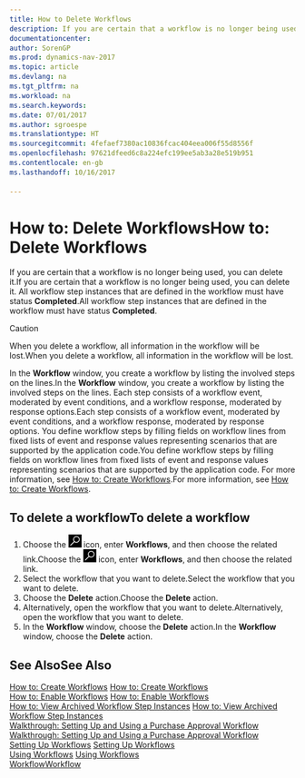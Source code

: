 ```yaml
---
title: How to Delete Workflows
description: If you are certain that a workflow is no longer being used, you can delete it. All workflow step instances that are defined in the workflow must have status **Completed**.
documentationcenter: 
author: SorenGP
ms.prod: dynamics-nav-2017
ms.topic: article
ms.devlang: na
ms.tgt_pltfrm: na
ms.workload: na
ms.search.keywords: 
ms.date: 07/01/2017
ms.author: sgroespe
ms.translationtype: HT
ms.sourcegitcommit: 4fefaef7380ac10836fcac404eea006f55d8556f
ms.openlocfilehash: 97621dfeed6c8a224efc199ee5ab3a28e519b951
ms.contentlocale: en-gb
ms.lasthandoff: 10/16/2017

---
```

# <a name="how-to-delete-workflows"></a><span data-ttu-id="1c9f4-104">How to: Delete Workflows</span><span class="sxs-lookup"><span data-stu-id="1c9f4-104">How to: Delete Workflows</span></span>
<span data-ttu-id="1c9f4-105">If you are certain that a workflow is no longer being used, you can delete it.</span><span class="sxs-lookup"><span data-stu-id="1c9f4-105">If you are certain that a workflow is no longer being used, you can delete it.</span></span> <span data-ttu-id="1c9f4-106">All workflow step instances that are defined in the workflow must have status **Completed**.</span><span class="sxs-lookup"><span data-stu-id="1c9f4-106">All workflow step instances that are defined in the workflow must have status **Completed**.</span></span>  

> [!CAUTION]  
>  <span data-ttu-id="1c9f4-107">When you delete a workflow, all information in the workflow will be lost.</span><span class="sxs-lookup"><span data-stu-id="1c9f4-107">When you delete a workflow, all information in the workflow will be lost.</span></span>  

 <span data-ttu-id="1c9f4-108">In the **Workflow** window, you create a workflow by listing the involved steps on the lines.</span><span class="sxs-lookup"><span data-stu-id="1c9f4-108">In the **Workflow** window, you create a workflow by listing the involved steps on the lines.</span></span> <span data-ttu-id="1c9f4-109">Each step consists of a workflow event, moderated by event conditions, and a workflow response, moderated by response options.</span><span class="sxs-lookup"><span data-stu-id="1c9f4-109">Each step consists of a workflow event, moderated by event conditions, and a workflow response, moderated by response options.</span></span> <span data-ttu-id="1c9f4-110">You define workflow steps by filling fields on workflow lines from fixed lists of event and response values representing scenarios that are supported by the application code.</span><span class="sxs-lookup"><span data-stu-id="1c9f4-110">You define workflow steps by filling fields on workflow lines from fixed lists of event and response values representing scenarios that are supported by the application code.</span></span> <span data-ttu-id="1c9f4-111">For more information, see [How to: Create Workflows](across-how-to-create-workflows.md).</span><span class="sxs-lookup"><span data-stu-id="1c9f4-111">For more information, see [How to: Create Workflows](across-how-to-create-workflows.md).</span></span>  

## <a name="to-delete-a-workflow"></a><span data-ttu-id="1c9f4-112">To delete a workflow</span><span class="sxs-lookup"><span data-stu-id="1c9f4-112">To delete a workflow</span></span>  
1.  <span data-ttu-id="1c9f4-113">Choose the ![Search for Page or Report](media/ui-search/search_small.png "Search for Page or Report icon") icon, enter **Workflows**, and then choose the related link.</span><span class="sxs-lookup"><span data-stu-id="1c9f4-113">Choose the ![Search for Page or Report](media/ui-search/search_small.png "Search for Page or Report icon") icon, enter **Workflows**, and then choose the related link.</span></span>  
2.  <span data-ttu-id="1c9f4-114">Select the workflow that you want to delete.</span><span class="sxs-lookup"><span data-stu-id="1c9f4-114">Select the workflow that you want to delete.</span></span>  
3.  <span data-ttu-id="1c9f4-115">Choose the **Delete** action.</span><span class="sxs-lookup"><span data-stu-id="1c9f4-115">Choose the **Delete** action.</span></span>  
4.  <span data-ttu-id="1c9f4-116">Alternatively, open the workflow that you want to delete.</span><span class="sxs-lookup"><span data-stu-id="1c9f4-116">Alternatively, open the workflow that you want to delete.</span></span>  
5.  <span data-ttu-id="1c9f4-117">In the **Workflow** window, choose the **Delete** action.</span><span class="sxs-lookup"><span data-stu-id="1c9f4-117">In the **Workflow** window, choose the **Delete** action.</span></span>  

## <a name="see-also"></a><span data-ttu-id="1c9f4-118">See Also</span><span class="sxs-lookup"><span data-stu-id="1c9f4-118">See Also</span></span>  
 <span data-ttu-id="1c9f4-119">[How to: Create Workflows](across-how-to-create-workflows.md) </span><span class="sxs-lookup"><span data-stu-id="1c9f4-119">[How to: Create Workflows](across-how-to-create-workflows.md) </span></span>  
 <span data-ttu-id="1c9f4-120">[How to: Enable Workflows](across-how-to-enable-workflows.md) </span><span class="sxs-lookup"><span data-stu-id="1c9f4-120">[How to: Enable Workflows](across-how-to-enable-workflows.md) </span></span>  
 <span data-ttu-id="1c9f4-121">[How to: View Archived Workflow Step Instances](across-how-to-view-archived-workflow-step-instances.md) </span><span class="sxs-lookup"><span data-stu-id="1c9f4-121">[How to: View Archived Workflow Step Instances](across-how-to-view-archived-workflow-step-instances.md) </span></span>  
 <span data-ttu-id="1c9f4-122">[Walkthrough: Setting Up and Using a Purchase Approval Workflow](walkthrough-setting-up-and-using-a-purchase-approval-workflow.md) </span><span class="sxs-lookup"><span data-stu-id="1c9f4-122">[Walkthrough: Setting Up and Using a Purchase Approval Workflow](walkthrough-setting-up-and-using-a-purchase-approval-workflow.md) </span></span>  
 <span data-ttu-id="1c9f4-123">[Setting Up Workflows](across-set-up-workflows.md) </span><span class="sxs-lookup"><span data-stu-id="1c9f4-123">[Setting Up Workflows](across-set-up-workflows.md) </span></span>  
 <span data-ttu-id="1c9f4-124">[Using Workflows](across-use-workflows.md) </span><span class="sxs-lookup"><span data-stu-id="1c9f4-124">[Using Workflows](across-use-workflows.md) </span></span>  
 [<span data-ttu-id="1c9f4-125">Workflow</span><span class="sxs-lookup"><span data-stu-id="1c9f4-125">Workflow</span></span>](across-workflow.md)   

